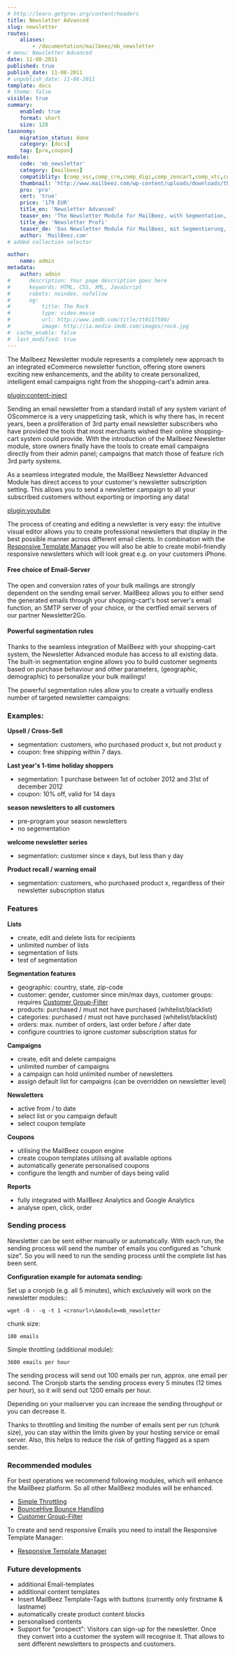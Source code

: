 ```yaml
---
# http://learn.getgrav.org/content/headers
title: Newsletter Advanced
slug: newsletter
routes:
    aliases:
        - /documentation/mailbeez/mb_newsletter
# menu: Newsletter Advanced
date: 11-08-2011
published: true
publish_date: 11-08-2011
# unpublish_date: 11-08-2011
template: docs
# theme: false
visible: true
summary:
    enabled: true
    format: short
    size: 128
taxonomy:
    migration_status: done
    category: [docs]
    tag: [pro,coupon]
module:
    code: 'mb_newsletter'
    category: [mailbeez]
    compatiblity: [comp_osc,comp_cre,comp_digi,comp_zencart,comp_xtc,comp_xtcm2,comp_gambio]
    thumbnail: 'http://www.mailbeez.com/wp-content/uploads/downloads/thumbnails/2011/10/icon_32.png'
    pro: 'pro'
    cert: 'true'
    price: '179 EUR'
    title_en: 'Newsletter Advanced'
    teaser_en: 'The Newsletter Module for MailBeez, with Segmentation, Coupons and more'
    title_de: 'Newsletter Profi'
    teaser_de: 'Das Newsletter Module für MailBeez, mit Segmentierung, Gutscheinen und mehr'
    author: 'MailBeez.com'
# added collection selector

author:
    name: admin
metadata:
    author: admin
#      description: Your page description goes here
#      keywords: HTML, CSS, XML, JavaScript
#      robots: noindex, nofollow
#      og:
#          title: The Rock
#          type: video.movie
#          url: http://www.imdb.com/title/tt0117500/
#          image: http://ia.media-imdb.com/images/rock.jpg
#  cache_enable: false
#  last_modified: true
---
```


The Mailbeez Newsletter module represents a completely new approach to an integrated eCommerce newsletter function, offering store owners exciting new enhancements, and the ability to create personalized, intelligent email campaigns right from the shopping-cart's admin area.

[plugin:content-inject](/content_blocks/pro_responsive_template)

Sending an email newsletter from a standard install of any system variant of OScommerce is a very unappetizing task, which is why there has, in recent years, been a proliferation of 3rd party email newsletter subscribers who have provided the tools that most merchants wished their online shopping-cart system could provide. With the introduction of the Mailbeez Newsletter module, store owners finally have the tools to create email campaigns directly from their admin panel; campaigns that match those of feature rich 3rd party systems.

As a seamless integrated module, the MailBeez Newsletter Advanced Module has direct access to your customer's newsletter subscription setting. This allows you to send a newsletter campaign to all your subscribed customers without exporting or importing any data!

[plugin:youtube](https://www.youtube.com/watch?v=Azs3fV7MD60)    


The process of creating and editing a newsletter is very easy: the intuitive visual editor allows you to create professional newsletters that display in the best possible manner across different email clients. In combination with the [Responsive Template Manager](/documentation/configbeez/config_tmplmngr/) you will also be able to create mobil-friendly responsive newsletters which will look great e.g. on your customers iPhone.



#### Free choice of Email-Server

The open and conversion rates of your bulk mailings are strongly dependent on the sending email server. MailBeez allows you to either send the generated emails through your shopping-cart's host server's email function, an SMTP server of your choice, or the certfied email servers of our partner Newsletter2Go.



#### Powerful segmentation rules

Thanks to the seamless integration of MailBeez with your shopping-cart system, the Newsletter Advanced module has access to all existing data. The built-in segmentation engine allows you to build customer segments based on purchase behaviour and other parameters, (geographic, demographic) to personalize your bulk mailings!

The powerful segmentation rules allow you to create a virtually endless number of targeted newsletter campaigns:


### Examples:


**Upsell / Cross-Sell**

- segmentation: customers, who purchased product x, but not product y
- coupon: free shipping within 7 days.


**Last year's 1-time holiday shoppers**

- segmentation: 1 purchase between 1st of october 2012 and 31st of december 2012
- coupon: 10% off, valid for 14 days


**season newsletters to all customers**

- pre-program your season newsletters
- no segementation

**welcome newsletter series**

- segmentation: customer since x days, but less than y day

**Product recall / warning email**

- segmentation: customers, who purchased product x, regardless of their newsletter subscription status


### Features

**Lists**

- create, edit and delete lists for recipients
- unlimited number of lists
- segmentation of lists
- test of segmentation

**Segmentation features**

- geographic: country, state, zip-code
- customer: gender, customer since min/max days, customer groups: requires [Customer Group-Filter](/documentation/mailbeez/filter_check_group/)
- products: purchased / must not have purchased (whitelist/blacklist)
- categories: purchased / must not have purchased (whitelist/blacklist)
- orders: max. number of orders, last order before / after date
- configure countries to ignore customer subscription status for

**Campaigns**

- create, edit and delete campaigns
- unlimited number of campaigns
- a campaign can hold unlimited number of newsletters
- assign default list for campaigns (can be overridden on newsletter level)

**Newsletters**

- active from / to date
- select list or you campaign default
- select coupon template

**Coupons**

- utilising the MailBeez coupon engine
- create coupon templates utilising all available options
- automatically generate personalised coupons
- configure the length and number of days being valid

**Reports**

- fully integrated with MailBeez Analytics and Google Analytics
- analyse open, click, order

### Sending process

Newsletter can be sent either manually or automatically. With each run, the sending process will send the number of emails you configured as "chunk size". So you will need to run the sending process until the complete list has been sent.

**Configuration example for automata sending:**

Set up a cronjob (e.g. all 5 minutes), which exclusively will work on the newsletter modules::

 
    wget -O - -q -t 1 <cronurl>\&module=mb_newsletter


chunk size:

 
    100 emails


Simple throttling (additional module):

 
    3600 emails per hour


The sending process will send out 100 emails per run, approx. one email per second. The Cronjob starts the sending process every 5 minutes (12 times per hour), so it will send out 1200 emails per hour.

Depending on your mailserver you can increase the sending throughput or you can decrease it.

Thanks to throttling and limiting the number of emails sent per run (chunk size), you can stay within the limits given by your hosting service or email server. Also, this helps to reduce the risk of getting flagged as a spam sender.

### Recommended modules

For best operations we recommend following modules, which will enhance the MailBeez platform. So all other MailBeez modules will be enhanced.

- [Simple Throttling](/documentation/mailbeez/filter_do_throttling_simple)
- [BounceHive Bounce Handling](/documentation/configbeez/config_bouncehive_advanced)
- [Customer Group-Filter](/documentation/mailbeez/filter_check_group/)

To create and send responsive Emails you need to install the Responsive Template Manager:

- [Responsive Template Manager](/documentation/configbeez/config_tmplmngr/)

### Future developments

- additional Email-templates
- additional content templates
- Insert MailBeez Template-Tags with buttons (currently only firstname & lastname)
- automatically create product content blocks
- personalised contents
- Support for "prospect": Visitors can sign-up for the newsletter. Once they convert into a customer the system will recognise it. That allows to sent different newsletters to prospects and customers.

